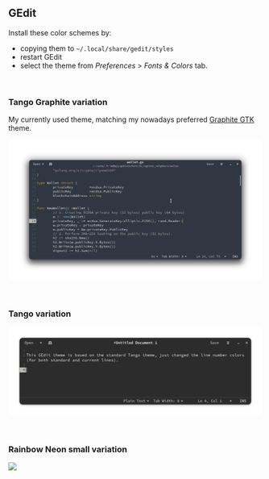 ## GEdit

Install these color schemes by:
- copying them to `~/.local/share/gedit/styles`
- restart GEdit
- select the theme from _Preferences_ > _Fonts & Colors_ tab.



<br/>

### Tango Graphite variation

My currently used theme, matching my nowadays preferred [Graphite GTK](https://github.com/dxps/Graphite-gtk-theme) theme.

![](tango_dxps_graphite.png)



<br/>

### Tango variation

![](tango_dxps.png)



<br/>

### Rainbow Neon small variation

![](./gedit___rainbow-neon___adapta-nokto.png)



<br/>
